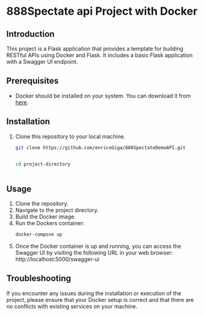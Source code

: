 # 888Spectate api Project with Docker

## Introduction

This project is a Flask application that provides a template for building RESTful APIs using Docker and Flask. 
It includes a basic Flask application with a Swagger UI endpoint.

## Prerequisites

- Docker should be installed on your system. You can download it from [here](https://www.docker.com/get-started).

## Installation

1. Clone this repository to your local machine.

   ```bash
   git clone https://github.com/enricoGiga/888SpectateDemoAPI.git
   
  
   cd project-directory
   

   
## Usage
1. Clone the repository.
2. Navigate to the project directory.
3. Build the Docker image.
4. Run the Dockers container: 
   ```bash
   docker-compose up
5. Once the Docker container is up and running, you can access the Swagger UI by visiting the following URL in your web browser: http://localhost:5000/swagger-ui

## Troubleshooting
If you encounter any issues during the installation or execution of the project, please ensure that your Docker setup is correct and that there are no conflicts with existing services on your machine.